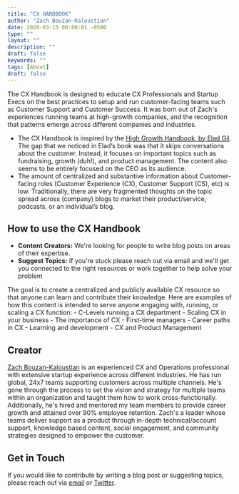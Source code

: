 ```yaml
---
title: "CX HANDBOOK"
author: "Zach Bouzan-Kaloustian"
date: 2020-03-15 00:00:01 -0500
type: ""
layout: ""
description: ""
draft: false
keywords: ""
tags: [About]
draft: false
---
```


The CX Handbook is designed to educate CX Professionals and Startup Execs on the best practices to setup and run customer-facing teams such as Customer Support and Customer Success. It was born out of Zach's experiences running teams at high-growth companies, and the recognition that patterns emerge across different companies and industries.

- The CX Handbook is inspired by the [High Growth Handbook, by Elad Gil](http://growth.eladgil.com/). The gap that we noticed in Elad’s book was that it skips conversations about the customer. Instead, it focuses on important topics such as fundraising, growth (duh!), and product management. The content also seems to be entirely focused on the CEO as its audience.
- The amount of centralized and substantive information about Customer-facing roles (Customer Experience (CX), Customer Support (CS), etc) is low. Traditionally, there are very fragmented thoughts on the topic spread across (company) blogs to market their product/service, podcasts, or an individual’s blog.


## How to use the CX Handbook

* **Content Creators:** We're looking for people to write blog posts on areas of their expertise.
* **Suggest Topics:** If you're stuck please reach out via email and we'll get you connected to the right resources or work together to help solve your problem

The goal is to create a centralized and publicly available CX resource so that anyone can learn and contribute their knowledge. Here are examples of how this content is intended to serve anyone engaging with, running, or scaling a CX function:
    - C-Levels running a CX department
    - Scaling CX in your business
    - The importance of CX
    - First-time managers
    - Career paths in CX
    - Learning and development
    - CX and Product Management

## Creator
[Zach Bouzan-Kaloustian](https://www.linkedin.com/in/zacharybk) is an experienced CX and Operations professional with extensive startup experience across different industries. He has run global, 24x7 teams supporting customers across multiple channels. He's gone through the process to set the vision and strategy for multiple teams within an organization and taught them how to work cross-functionally. Additionally, he's hired and mentored my team members to provide career growth and attained over 90% employee retention. Zach's a leader whose teams deliver support as a product through in-depth technical/account support, knowledge based content, social engagement, and community strategies designed to empower the customer.

## Get in Touch
If you would like to contribute by writing a blog post or suggesting topics, please reach out via [email](mailto:zacharybk@gmail.com) or [Twitter](https://twitter.com/zacharybk).
